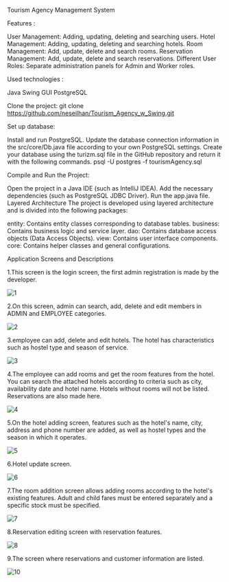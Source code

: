 Tourism Agency Management System

Features :

User Management: Adding, updating, deleting and searching users.
Hotel Management: Adding, updating, deleting and searching hotels.
Room Management: Add, update, delete and search rooms.
Reservation Management: Add, update, delete and search reservations.
Different User Roles: Separate administration panels for Admin and Worker roles.

Used technologies :

Java
Swing GUI
PostgreSQL

Clone the project:
git clone https://github.com/neseilhan/Tourism_Agency_w_Swing.git

Set up database:

Install and run PostgreSQL.
Update the database connection information in the src/core/Db.java file according to your own PostgreSQL settings.
Create your database using the turizm.sql file in the GitHub repository and return it with the following commands.
psql -U postgres -f tourismAgency.sql

Compile and Run the Project:

Open the project in a Java IDE (such as IntelliJ IDEA).
Add the necessary dependencies (such as PostgreSQL JDBC Driver).
Run the app.java file.
Layered Architecture
The project is developed using layered architecture and is divided into the following packages:

entity: Contains entity classes corresponding to database tables.
business: Contains business logic and service layer.
dao: Contains database access objects (Data Access Objects).
view: Contains user interface components.
core: Contains helper classes and general configurations.

Application Screens and Descriptions

1.This screen is the login screen, the first admin registration is made by the developer.

![1](https://github.com/neseilhan/Tourism_Agency_w_Swing/assets/36484216/11847967-73c5-4533-9024-27634e369438)

2.On this screen, admin can search, add, delete and edit members in ADMIN and EMPLOYEE categories.

![2](https://github.com/neseilhan/Tourism_Agency_w_Swing/assets/36484216/2f6f9fc5-799b-42f4-8e59-9157e1fa23e3)

3.employee can add, delete and edit hotels. The hotel has characteristics such as hostel type and season of service.

![3](https://github.com/neseilhan/Tourism_Agency_w_Swing/assets/36484216/618825b0-8008-4ea8-b557-2cd2eff8d1d2)

4.The employee can add rooms and get the room features from the hotel. You can search the attached hotels according to criteria such as city, availability date and hotel name. Hotels without rooms will not be listed. Reservations are also made here.

![4](https://github.com/neseilhan/Tourism_Agency_w_Swing/assets/36484216/effc6afd-47ce-4a3d-be3d-e9444430d8a5)

5.On the hotel adding screen, features such as the hotel's name, city, address and phone number are added, as well as hostel types and the season in which it operates.

![5](https://github.com/neseilhan/Tourism_Agency_w_Swing/assets/36484216/92d226f2-41bb-4a8a-adb0-dcb37ac05a4a)

6.Hotel update screen.

![6](https://github.com/neseilhan/Tourism_Agency_w_Swing/assets/36484216/0f36a8b8-182a-4daa-a719-16a61f0ff216)

7.The room addition screen allows adding rooms according to the hotel's existing features. Adult and child fares must be entered separately and a specific stock must be specified.

![7](https://github.com/neseilhan/Tourism_Agency_w_Swing/assets/36484216/4939c9d4-156f-46e7-9b7d-5a49c9cd6f66)

8.Reservation editing screen with reservation features.

![8](https://github.com/neseilhan/Tourism_Agency_w_Swing/assets/36484216/b427f9fc-e668-424e-a103-c9b3f8e4679f)

9.The screen where reservations and customer information are listed.

![10](https://github.com/neseilhan/Tourism_Agency_w_Swing/assets/36484216/bbe32173-a8e9-4583-bb8f-17ba60e6d6a6)



